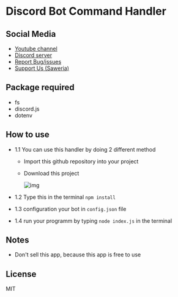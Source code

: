 # Discord Bot Command Handler

## Social Media

- [Youtube channel](https://www.youtube.com/channel/UCS1P0f3H20_CKxGVvACFWBg)
- [Discord server](https://discord.gg/8rUvTYhFqK)
- [Report Bug/issues](https://github.com/sadesxd/command-handler/issues)
- [Support Us (Saweria)](https://saweria.co/sadesxdgt)

## Package required

- fs
- discord.js
- dotenv

## How to use

- 1.1 You can use this handler by doing 2 different method

  - Import this github repository into your project
  - Download this project

      <img src="https://camo.githubusercontent.com/ba8f81887c609215acbd02c4114582d71056607de7565e6d4212333df3f02508/68747470733a2f2f63646e2e646973636f72646170702e636f6d2f6174746163686d656e74732f3737373530393531343839303331333735382f3739323430333237343030373331343439322f756e6b6e6f776e2e706e67" alt="img">

- 1.2 Type this in the terminal `npm install`
- 1.3 configuration your bot in `config.json` file
- 1.4 run your programm by typing `node index.js` in the terminal

## Notes

- Don't sell this app, because this app is free to use

## License

MIT
